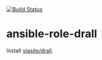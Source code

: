 [![Build Status](https://travis-ci.org/viasite-ansible/ansible-role-drall.svg?branch=master)](https://travis-ci.org/viasite-ansible/ansible-role-drall)

# ansible-role-drall
Install [viasite/drall](https://github.com/viasite/drall).
